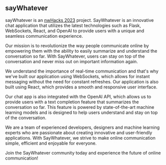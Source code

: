 ## sayWhatever

sayWhatever is an [nwHacks 2023](https://www.nwhacks.io/) project. 
SayWhatever is an innovative chat application that utilizes the latest technologies such as Flask, WebSockets, React, and OpenAI to provide users with a unique and seamless communication experience.

Our mission is to revolutionize the way people communicate online by empowering them with the ability to easily summarize and understand the conversation so far. With SayWhatever, users can stay on top of the conversation and never miss out on important information again.

We understand the importance of real-time communication and that's why we've built our application using WebSockets, which allows for instant messaging without the need for constant refreshes. Our application is also built using React, which provides a smooth and responsive user interface.

Our chat app is also integrated with the OpenAI API, which allows us to provide users with a text completion feature that summarizes the conversation so far. This feature is powered by state-of-the-art machine learning models and is designed to help users understand and stay on top of the conversation.

We are a team of experienced developers, designers and machine learning experts who are passionate about creating innovative and user-friendly applications. With SayWhatever, we strive to make online communication simple, efficient and enjoyable for everyone.

Join the SayWhatever community today and experience the future of online communication!
